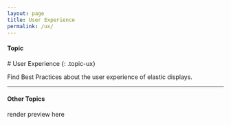 ```yaml
---
layout: page
title: User Experience
permalink: /ux/
---
```


<h4 class="strap">Topic</h4>
# User Experience
{: .topic-ux}

Find Best Practices about the user experience of elastic displays.

<hr class="panel-line">
<h4>Other Topics</h4>
<p>render preview here</p>
